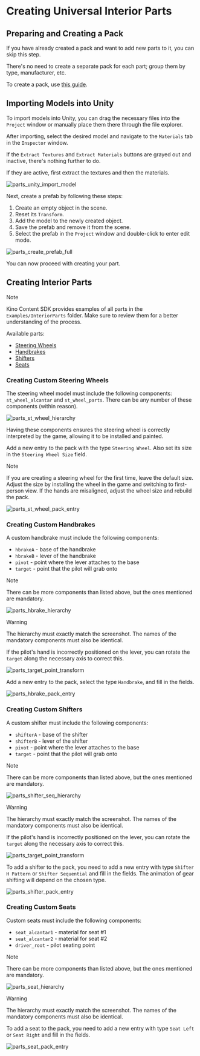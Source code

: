 ﻿# Creating Universal Interior Parts

## Preparing and Creating a Pack

If you have already created a pack and want to add new parts to it, you can skip this step.

There's no need to create a separate pack for each part; group them by type, manufacturer, etc.

To create a pack, use [this guide](CustomParts_EN.md).

## Importing Models into Unity

To import models into Unity, you can drag the necessary files into the `Project` window or manually place them there through the file explorer.

After importing, select the desired model and navigate to the `Materials` tab in the `Inspector` window.

If the `Extract Textures` and `Extract Materials` buttons are grayed out and inactive, there's nothing further to do.

If they are active, first extract the textures and then the materials.

![parts_unity_import_model](../Images/CarParts/parts_unity_import_model.png)

Next, create a prefab by following these steps:

1. Create an empty object in the scene.
2. Reset its `Transform`.
3. Add the model to the newly created object.
4. Save the prefab and remove it from the scene.
5. Select the prefab in the `Project` window and double-click to enter edit mode.

![parts_create_prefab_full](../Images/CarParts/parts_create_prefab_full.gif)

You can now proceed with creating your part.

## Creating Interior Parts

> [!NOTE]
> Kino Content SDK provides examples of all parts in the `Examples/InteriorParts` folder. Make sure to review them for a better understanding of the process.

Available parts:

* [Steering Wheels](#creating-custom-steering-wheels)
* [Handbrakes](#creating-custom-handbrakes)
* [Shifters](#creating-custom-shifters)
* [Seats](#creating-custom-seats)

### Creating Custom Steering Wheels

The steering wheel model must include the following components: `st_wheel_alcantar` and `st_wheel_parts`. There can be any number of these components (within reason).

![parts_st_wheel_hierarchy](../Images/CarParts/parts_st_wheel_hierarchy.png)

Having these components ensures the steering wheel is correctly interpreted by the game, allowing it to be installed and painted.

Add a new entry to the pack with the type `Steering Wheel`. Also set its size in the `Steering Wheel Size` field.

> [!NOTE]
> If you are creating a steering wheel for the first time, leave the default size. Adjust the size by installing the wheel in the game and switching to first-person view. If the hands are misaligned, adjust the wheel size and rebuild the pack.

![parts_st_wheel_pack_entry](../Images/CarParts/parts_st_wheel_pack_entry.png)

### Creating Custom Handbrakes

A custom handbrake must include the following components:

* `hbrakeA` - base of the handbrake
* `hbrakeB` - lever of the handbrake
* `pivot` - point where the lever attaches to the base
* `target` - point that the pilot will grab onto

> [!NOTE]
> There can be more components than listed above, but the ones mentioned are mandatory.

![parts_hbrake_hierarchy](../Images/CarParts/parts_hbrake_hierarchy.png)

> [!WARNING]
> The hierarchy must exactly match the screenshot. The names of the mandatory components must also be identical.

If the pilot's hand is incorrectly positioned on the lever, you can rotate the `target` along the necessary axis to correct this.

![parts_target_point_transform](../Images/CarParts/parts_target_point_transform.png)

Add a new entry to the pack, select the type `Handbrake`, and fill in the fields.

![parts_hbrake_pack_entry](../Images/CarParts/parts_hbrake_pack_entry.png)

### Creating Custom Shifters

A custom shifter must include the following components:

* `shifterA` - base of the shifter
* `shifterB` - lever of the shifter
* `pivot` - point where the lever attaches to the base
* `target` - point that the pilot will grab onto

> [!NOTE]
> There can be more components than listed above, but the ones mentioned are mandatory.

![parts_shifter_seq_hierarchy](../Images/CarParts/parts_shifter_seq_hierarchy.png)

> [!WARNING]
> The hierarchy must exactly match the screenshot. The names of the mandatory components must also be identical.

If the pilot's hand is incorrectly positioned on the lever, you can rotate the `target` along the necessary axis to correct this.

![parts_target_point_transform](../Images/CarParts/parts_target_point_transform.png)

To add a shifter to the pack, you need to add a new entry with type `Shifter H Pattern` or `Shifter Sequential` and fill in the fields. The animation of gear shifting will depend on the chosen type.

![parts_shifter_pack_entry](../Images/CarParts/parts_shifter_pack_entry.png)

### Creating Custom Seats

Custom seats must include the following components:

* `seat_alcantar1` - material for seat #1
* `seat_alcantar2` - material for seat #2
* `driver_root` - pilot seating point

> [!NOTE]
> There can be more components than listed above, but the ones mentioned are mandatory.

![parts_seat_hierarchy](../Images/CarParts/parts_seat_hierarchy.png)

> [!WARNING]
> The hierarchy must exactly match the screenshot. The names of the mandatory components must also be identical.

To add a seat to the pack, you need to add a new entry with type `Seat Left` or `Seat Right` and fill in the fields.

![parts_seat_pack_entry](../Images/CarParts/parts_seat_pack_entry.png)